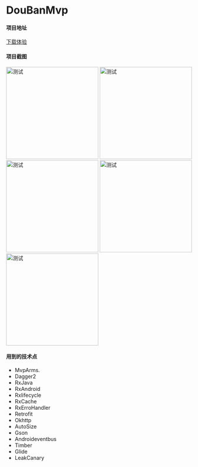 # DouBanMvp
#### 项目地址

[下载体验](https://www.pgyer.com/7JS0)

#### 项目截图

<img src="https://github.com/qindewen/DouBanMvp/blob/master/img/1.jpg" width="250" alt="测试">      <img src="https://github.com/qindewen/DouBanMvp/blob/master/img/2.jpg" width="250" alt="测试">      <img src="https://github.com/qindewen/DouBanMvp/blob/master/img/3.jpg" width="250" alt="测试">      <img src="https://github.com/qindewen/DouBanMvp/blob/master/img/4.jpg" width="250" alt="测试">      <img src="https://github.com/qindewen/DouBanMvp/blob/master/img/5.jpg" width="250" alt="测试">      

#### 用到的技术点
- MvpArms.
- Dagger2
- RxJava
- RxAndroid
- Rxlifecycle
- RxCache
- RxErroHandler
- Retrofit
- Okhttp
- AutoSize
- Gson
- Androideventbus
- Timber
- Glide
- LeakCanary
